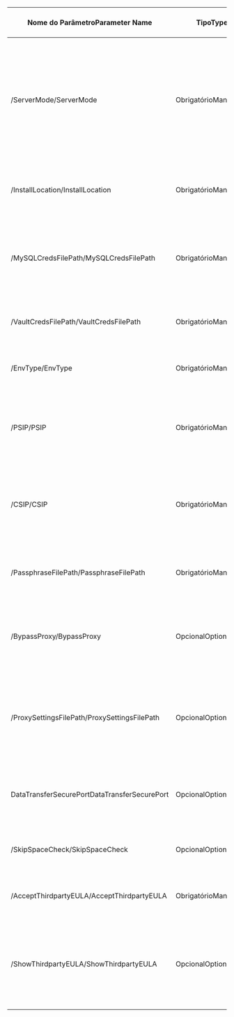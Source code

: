 |<span data-ttu-id="a809f-101">Nome do Parâmetro</span><span class="sxs-lookup"><span data-stu-id="a809f-101">Parameter Name</span></span>| <span data-ttu-id="a809f-102">Tipo</span><span class="sxs-lookup"><span data-stu-id="a809f-102">Type</span></span> | <span data-ttu-id="a809f-103">Descrição</span><span class="sxs-lookup"><span data-stu-id="a809f-103">Description</span></span>| <span data-ttu-id="a809f-104">Valores Possíveis</span><span class="sxs-lookup"><span data-stu-id="a809f-104">Possible Values</span></span>|
|-|-|-|-|
| <span data-ttu-id="a809f-105">/ServerMode</span><span class="sxs-lookup"><span data-stu-id="a809f-105">/ServerMode</span></span>|<span data-ttu-id="a809f-106">Obrigatório</span><span class="sxs-lookup"><span data-stu-id="a809f-106">Mandatory</span></span>|<span data-ttu-id="a809f-107">Especifica se ambos os servidores de configuração e o processo de Olá devem ser instalados, ou apenas o servidor de processos Olá</span><span class="sxs-lookup"><span data-stu-id="a809f-107">Specifies whether both hello configuration and process servers should be installed, or hello process server only</span></span>|<span data-ttu-id="a809f-108">CS</span><span class="sxs-lookup"><span data-stu-id="a809f-108">CS</span></span><br><span data-ttu-id="a809f-109">PS</span><span class="sxs-lookup"><span data-stu-id="a809f-109">PS</span></span>|
|<span data-ttu-id="a809f-110">/InstallLocation</span><span class="sxs-lookup"><span data-stu-id="a809f-110">/InstallLocation</span></span>|<span data-ttu-id="a809f-111">Obrigatório</span><span class="sxs-lookup"><span data-stu-id="a809f-111">Mandatory</span></span>|<span data-ttu-id="a809f-112">pasta de Olá que Olá componentes são instalados</span><span class="sxs-lookup"><span data-stu-id="a809f-112">hello folder in which hello components are installed</span></span>| <span data-ttu-id="a809f-113">Qualquer pasta no computador de Olá</span><span class="sxs-lookup"><span data-stu-id="a809f-113">Any folder on hello computer</span></span>|
|<span data-ttu-id="a809f-114">/MySQLCredsFilePath</span><span class="sxs-lookup"><span data-stu-id="a809f-114">/MySQLCredsFilePath</span></span>|<span data-ttu-id="a809f-115">Obrigatório</span><span class="sxs-lookup"><span data-stu-id="a809f-115">Mandatory</span></span>|<span data-ttu-id="a809f-116">caminho do ficheiro Olá na qual Olá MySQL são armazenadas as credenciais do servidor</span><span class="sxs-lookup"><span data-stu-id="a809f-116">hello file path in which hello MySQL server credentials are stored</span></span>|<span data-ttu-id="a809f-117">ficheiro de Olá deve ter o formato de Olá especificado abaixo</span><span class="sxs-lookup"><span data-stu-id="a809f-117">hello file should be hello format specified below</span></span>|
|<span data-ttu-id="a809f-118">/VaultCredsFilePath</span><span class="sxs-lookup"><span data-stu-id="a809f-118">/VaultCredsFilePath</span></span>|<span data-ttu-id="a809f-119">Obrigatório</span><span class="sxs-lookup"><span data-stu-id="a809f-119">Mandatory</span></span>|<span data-ttu-id="a809f-120">caminho de Olá do ficheiro de credenciais de cofre Olá</span><span class="sxs-lookup"><span data-stu-id="a809f-120">hello path of hello vault credentials file</span></span>|<span data-ttu-id="a809f-121">Caminho do ficheiro válido</span><span class="sxs-lookup"><span data-stu-id="a809f-121">Valid file path</span></span>|
|<span data-ttu-id="a809f-122">/EnvType</span><span class="sxs-lookup"><span data-stu-id="a809f-122">/EnvType</span></span>|<span data-ttu-id="a809f-123">Obrigatório</span><span class="sxs-lookup"><span data-stu-id="a809f-123">Mandatory</span></span>|<span data-ttu-id="a809f-124">Tipo de envrionment que pretende que o tooprotect</span><span class="sxs-lookup"><span data-stu-id="a809f-124">Type of envrionment that you want tooprotect</span></span> |<span data-ttu-id="a809f-125">VMware</span><span class="sxs-lookup"><span data-stu-id="a809f-125">VMware</span></span><br><span data-ttu-id="a809f-126">NonVMware</span><span class="sxs-lookup"><span data-stu-id="a809f-126">NonVMware</span></span>|
|<span data-ttu-id="a809f-127">/PSIP</span><span class="sxs-lookup"><span data-stu-id="a809f-127">/PSIP</span></span>|<span data-ttu-id="a809f-128">Obrigatório</span><span class="sxs-lookup"><span data-stu-id="a809f-128">Mandatory</span></span>|<span data-ttu-id="a809f-129">Endereço IP do Olá NIC toobe utilizado para a transferência de dados de replicação</span><span class="sxs-lookup"><span data-stu-id="a809f-129">IP address of hello NIC toobe used for replication data transfer</span></span>| <span data-ttu-id="a809f-130">Qualquer endereço IP válido</span><span class="sxs-lookup"><span data-stu-id="a809f-130">Any valid IP Address</span></span>|
|<span data-ttu-id="a809f-131">/CSIP</span><span class="sxs-lookup"><span data-stu-id="a809f-131">/CSIP</span></span>|<span data-ttu-id="a809f-132">Obrigatório</span><span class="sxs-lookup"><span data-stu-id="a809f-132">Mandatory</span></span>|<span data-ttu-id="a809f-133">endereço IP Olá de NIC Olá no qual Olá servidor de configuração está a escutar</span><span class="sxs-lookup"><span data-stu-id="a809f-133">hello IP address of hello NIC on which hello configuration server is listening on</span></span>| <span data-ttu-id="a809f-134">Qualquer endereço IP válido</span><span class="sxs-lookup"><span data-stu-id="a809f-134">Any valid IP Address</span></span>|
|<span data-ttu-id="a809f-135">/PassphraseFilePath</span><span class="sxs-lookup"><span data-stu-id="a809f-135">/PassphraseFilePath</span></span>|<span data-ttu-id="a809f-136">Obrigatório</span><span class="sxs-lookup"><span data-stu-id="a809f-136">Mandatory</span></span>|<span data-ttu-id="a809f-137">Olá toolocation de caminho completo do ficheiro do Olá frase de acesso</span><span class="sxs-lookup"><span data-stu-id="a809f-137">hello full path toolocation of hello passphrase file</span></span>|<span data-ttu-id="a809f-138">Caminho do ficheiro válido</span><span class="sxs-lookup"><span data-stu-id="a809f-138">Valid file path</span></span>|
|<span data-ttu-id="a809f-139">/BypassProxy</span><span class="sxs-lookup"><span data-stu-id="a809f-139">/BypassProxy</span></span>|<span data-ttu-id="a809f-140">Opcional</span><span class="sxs-lookup"><span data-stu-id="a809f-140">Optional</span></span>|<span data-ttu-id="a809f-141">Especifica que o servidor configuração Olá liga tooAzure sem um proxy</span><span class="sxs-lookup"><span data-stu-id="a809f-141">Specifies that hello configuration server connects tooAzure without a proxy</span></span>|<span data-ttu-id="a809f-142">toodo obter este valor de Venu</span><span class="sxs-lookup"><span data-stu-id="a809f-142">toodo get this value from Venu</span></span>|
|<span data-ttu-id="a809f-143">/ProxySettingsFilePath</span><span class="sxs-lookup"><span data-stu-id="a809f-143">/ProxySettingsFilePath</span></span>|<span data-ttu-id="a809f-144">Opcional</span><span class="sxs-lookup"><span data-stu-id="a809f-144">Optional</span></span>|<span data-ttu-id="a809f-145">Definições de proxy (Olá predefinido proxy precise de autenticação ou um proxy personalizado)</span><span class="sxs-lookup"><span data-stu-id="a809f-145">Proxy settings (hello default proxy requires authentication, or a custom proxy)</span></span>|<span data-ttu-id="a809f-146">ficheiro de Olá deve estar no formato de Olá especificado abaixo</span><span class="sxs-lookup"><span data-stu-id="a809f-146">hello file should be in hello format specified below</span></span>|
|<span data-ttu-id="a809f-147">DataTransferSecurePort</span><span class="sxs-lookup"><span data-stu-id="a809f-147">DataTransferSecurePort</span></span>|<span data-ttu-id="a809f-148">Opcional</span><span class="sxs-lookup"><span data-stu-id="a809f-148">Optional</span></span>|<span data-ttu-id="a809f-149">Número da porta no Olá PSIP toobe utilizada para dados de replicação</span><span class="sxs-lookup"><span data-stu-id="a809f-149">Port number on hello PSIP toobe used for replication data</span></span>| <span data-ttu-id="a809f-150">Número de Porta Válido (o valor predefinido é 9433)</span><span class="sxs-lookup"><span data-stu-id="a809f-150">Valid Port Number (default value is 9433)</span></span>|
|<span data-ttu-id="a809f-151">/SkipSpaceCheck</span><span class="sxs-lookup"><span data-stu-id="a809f-151">/SkipSpaceCheck</span></span>|<span data-ttu-id="a809f-152">Opcional</span><span class="sxs-lookup"><span data-stu-id="a809f-152">Optional</span></span>|<span data-ttu-id="a809f-153">Ignorar a verificação de espaços para a cache do disco</span><span class="sxs-lookup"><span data-stu-id="a809f-153">Skip space check for cache disk</span></span>| |
|<span data-ttu-id="a809f-154">/AcceptThirdpartyEULA</span><span class="sxs-lookup"><span data-stu-id="a809f-154">/AcceptThirdpartyEULA</span></span>|<span data-ttu-id="a809f-155">Obrigatório</span><span class="sxs-lookup"><span data-stu-id="a809f-155">Mandatory</span></span>|<span data-ttu-id="a809f-156">O sinalizador indica a aceitação do EULA de terceiros</span><span class="sxs-lookup"><span data-stu-id="a809f-156">Flag implies acceptance of third-party EULA</span></span>| |
|<span data-ttu-id="a809f-157">/ShowThirdpartyEULA</span><span class="sxs-lookup"><span data-stu-id="a809f-157">/ShowThirdpartyEULA</span></span>|<span data-ttu-id="a809f-158">Opcional</span><span class="sxs-lookup"><span data-stu-id="a809f-158">Optional</span></span>|<span data-ttu-id="a809f-159">Apresenta o EULA de terceiros.</span><span class="sxs-lookup"><span data-stu-id="a809f-159">Displays third-party EULA.</span></span> <span data-ttu-id="a809f-160">Se for fornecido como entrada, todos os outros parâmetros são ignorados</span><span class="sxs-lookup"><span data-stu-id="a809f-160">If provided as input all other parameters are ignored</span></span>| |
